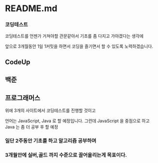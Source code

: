 # README.md

### 코딩테스트

코딩테스트를 언젠가 거쳐야할 관문같아서 기초를 좀 다지고 가야겠다는 생각에

앞으로 3개월동안 1일 1커밋을 하면서 코딩을 즐기면서 할 수 있도록 노력하겠습니다.

## CodeUp

## 백준

## 프로그래머스

위에 3개의 사이트에서 코딩테스트를 진행할 것이고

언어는 JavaScript, Java 로 할 예정입니다.
그런데 JavaScript 을 중점으로 하고 Java 는 좀 더 공부 후 할 예정

### 일단 2주동안 기초를 하고 알고리즘 공부하며

### 3개월안에 실버,골드 까지 수준으로 끌어올리는게 목표이다.
